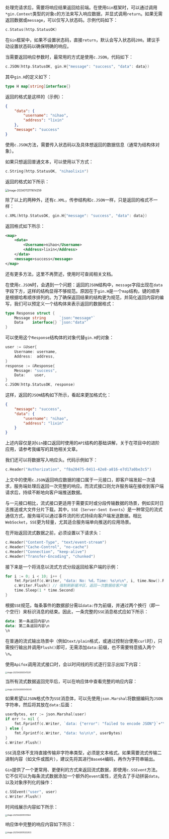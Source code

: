 处理完请求后，需要将响应结果返回给前端。在使用`Gin`框架时，可以通过调用`*gin.Context`类型的对象`c`的方法来写入响应数据，并显式调用`return`。如果无需返回数据或`message`，可以仅写入状态码。示例代码如下：

```go
c.Status(http.StatusOK)
```

在`Gin`框架中，如果不设置状态码，直接`return`，默认会写入状态码`200`。建议手动设置状态码以确保明确的响应。

当需要返回响应参数时，最常用的方式是使用`c.JSON`，代码如下：

```go
c.JSON(http.StatusOK, gin.H{"message": "success", "data": data})
```

其中`gin.H`的定义如下：

```go
type H map[string]interface{}
```

返回的格式是这样的（示例）：

```json
{
    "data": {
        "username": "nihao",
        "address": "lixin"
    },
    "message": "success"
}
```

使用`c.JSON`方法，需要传入状态码以及具体想返回的数据信息（通常为结构体对象）。

如果只想返回普通文本，可以使用以下方式：

```go
c.String(http.StatusOK, "nihaolixin")
```

返回的格式如下所示：

<img src="image/image-20240112111614259.png" alt="image-20240112111614259" style="zoom:60%;" />

除了以上的两种外，还有`c.XML`，传参结构和`c.JSON`一样，只是返回的格式不一样：

```go
c.XML(http.StatusOK, gin.H{"message": "success", "data": data})
```

返回格式如下所示：

```xml
<map>
    <data>
        <Username>nihao</Username>
        <Address>lixin</Address>
    </data>
    <message>success</message>
</map>
```

还有更多方法，这里不再赘述，使用时可查阅相关文档。

在使用`c.JSON`时，会遇到一个问题：返回的`JSON`结构中，`message`字段出现在`data`字段下方，这样的结构显得不够规范。原因在于`gin.H`是一个`map`结构，键的顺序是根据哈希顺序排列的。为了确保返回结果的结构更为规范，并简化返回内容的编写，我们可以预定义一个结构体来表示返回的数据格式：

```go
type Response struct {
	Message string      `json:"message"`
	Data    interface{} `json:"data"`
}
```

可以使用这个`Response`结构体的对象代替`gin.H`的对象：

```go
user := &User{
	Username: username,
	Address:  address,
}
response := &Response{
	Message: "success",
	Data:    user,
}
c.JSON(http.StatusOK, response)
```

这样，返回的`JSON`结构如下所示，看起来更加格式化：

```json
{
	"message": "success",
    "data": {
        "username": "nihao",
        "address": "lixin"
    }
}
```

上述内容仅是对`Gin`接口返回时使用的`API`结构的基础讲解，关于在项目中的进阶应用，请参考我编写的其他相关文章。

我们还可以将数据写入响应头。代码示例如下：

```go
c.Header("Authorization", "f8a20475-0411-42e8-a816-e7d17a0be3c5")
```

上文中的使用`c.JSON`返回响应数据的接口属于一元接口，即客户端发起一次请求，服务端处理后返回一次完整的响应。而流式接口则允许服务端在接收到客户端请求后，持续不断地向客户端推送数据。

与一元接口相比，流式接口更适用于需要实时或分段传输数据的场景，例如实时日志推送或大文件分片下载。其中，`SSE`（`Server-Sent Events`）是一种常见的流式通信方式，服务端可以通过事件流的形式持续向客户端发送数据。相比`WebSocket`，`SSE`更为轻量，尤其适合服务端单向推送的应用场景。

在开始返回流式数据之前，必须设置以下请求头：

```go
c.Header("Content-Type", "text/event-stream")
c.Header("Cache-Control", "no-cache")
c.Header("Connection", "keep-alive")
c.Header("Transfer-Encoding", "chunked")
```

接下来是一个将消息以流式方式分段返回给客户端的示例：

```go
for i := 0; i < 10; i++ {
    fmt.Fprintf(c.Writer, "data: No: %d，Time: %s\n\n", i, time.Now().Format(time.DateTime))
	c.Writer.Flush() // 强制刷新缓冲区，返回一次数据给客户端
	time.Sleep(1 * time.Second)
}
```

根据`SSE`规范，每条事件的数据部分需以`data:`作为前缀，并通过两个换行（即一个空行）来标识消息的结束。因此，一条完整的`SSE`消息格式应如下所示：

```kotlin
data: 第一条返回内容\n
data: 第二条返回内容\n
\n
```

在普通的流式输出场景中（例如`text/plain`格式，或通过控制台使用`curl`时），只需按行输出并调用`Flush()`即可，无需添加`data:`前缀，也不需要特意插入两个`\n`。

使用`Apifox`调用流式接口时，会以时间线的形式逐行显示出如下内容：

<img src="image/image-20250426005415261.png" alt="image-20250426005415261" style="zoom:40%;" />

当所有流式数据返回完毕后，可以在响应体中查看完整的响应内容：

<img src="image/image-20250426005459345.png" alt="image-20250426005459345" style="zoom:40%;" />

如果希望以`JSON`格式作为`SSE`消息体，可以先使用`json.Marshal`将数据编码为`JSON`字符串，然后将其放在`data:`后面：

```go
userBytes, err := json.Marshal(user)
if err != nil {
	fmt.Fprintf(c.Writer, `data: {"error": "failed to encode JSON"}`+"\n\n")
} else {
	fmt.Fprintf(c.Writer, "data: %s\n\n", userBytes)
}
c.Writer.Flush()
```

`SSE`消息体不支持直接传输非字符串类型，必须是文本格式。如果需要流式传输二进制内容（如文件或图片），建议先将其进行`Base64`编码，再作为字符串输出。

`Gin`提供了一个更常用、更便利的方式来返回流式数据，即使用`c.SSEvent`方法。它不仅可以为每条流式数据添加一个额外的`event`属性，还免去了手动拼装`data`，以及对象序列化的操作：

```go
c.SSEvent("user", user)
c.Writer.Flush()
```

时间线展示内容如下所示：

<img src="image/image-20250426010131944.png" alt="image-20250426010131944" style="zoom:40%;" />

响应体中完整的响应内容如下所示：

<img src="image/image-20250426010202833.png" alt="image-20250426010202833" style="zoom:40%;" />
